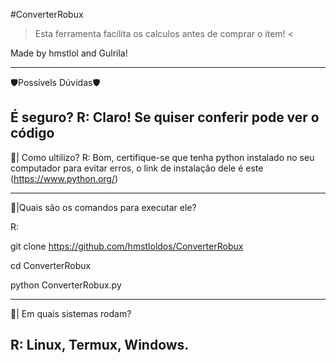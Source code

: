 
#ConverterRobux

> Esta ferramenta facilita os calculos antes de comprar o item! <

Made by hmstlol and Gulrila!

------------------------------------------------------

🛡️Possívels Dúvidas🛡️

É seguro? 
R: Claro! Se quiser conferir pode ver o código 
------------------------------------------------------

📎| Como ultilizo?
R: Bom, certifique-se que tenha python instalado no seu computador para evitar erros, o link de instalação dele é este (https://www.python.org/)

------------------------------------------------------

📎|Quais são os comandos para executar ele?

R:

git clone https://github.com/hmstloldos/ConverterRobux

cd ConverterRobux

python ConverterRobux.py

----------------------------------------------------

📎| Em quais sistemas rodam?

R: Linux, Termux, Windows.
----------------------------------------------------
